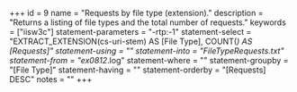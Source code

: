 +++
id = 9
name = "Requests by file type (extension)."
description = "Returns a listing of file types and the total number of requests."
keywords = ["iisw3c"]
statement-parameters = "-rtp:-1"
statement-select = "EXTRACT_EXTENSION(cs-uri-stem) AS [File Type], COUNT(*) AS [Requests]"
statement-using = ""
statement-into = "FileTypeRequests.txt"
statement-from = "ex0812*.log"
statement-where = ""
statement-groupby = "[File Type]"
statement-having = ""
statement-orderby = "[Requests] DESC"
notes = ""
+++

